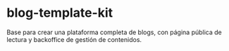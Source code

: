 # blog-template-kit
Base para crear una plataforma completa de blogs, con página pública de lectura y backoffice de gestión de contenidos.
